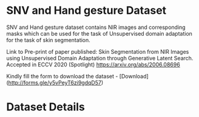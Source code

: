 # SNV and Hand gesture Dataset

SNV and Hand gesture dataset contains NIR images and corresponding masks which can be used for the task of Unsupervised domain adaptation for the task of skin segmentation. 

Link to Pre-print of paper published: 
Skin Segmentation from NIR Images using Unsupervised Domain Adaptation through Generative Latent Search. Accepted in ECCV 2020 (Spotlight)
https://arxiv.org/abs/2006.08696

Kindly fill the form to download the dataset - [Download] (http://forms.gle/y5vPeyT6zi9gdqD57)



# Dataset Details 

